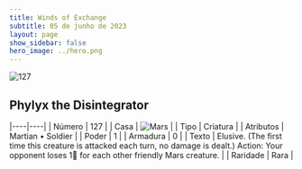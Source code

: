 ```yaml
---
title: Winds of Exchange
subtitle: 05 de junho de 2023
layout: page
show_sidebar: false
hero_image: ../hero.png
---
```


![127](https://mastervault-storage-prod.s3.amazonaws.com/media/card_front/en/600_127_2ff123d31bdc_en.png)


## Phylyx the Disintegrator

|----|----|
| Número | 127 |
| Casa | ![Mars](https://archonarcana.com/images/thumb/d/de/Mars.png/22px-Mars.png "Marte") |
| Tipo | Criatura |
| Atributos | Martian • Soldier |
| Poder | 1 |
| Armadura | 0 |
| Texto | Elusive. (The first time this creature is attacked each turn, no damage is dealt.) Action: Your opponent loses 1 for each other friendly Mars creature. |
| Raridade | Rara |
